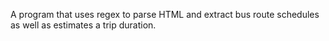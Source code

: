 A program that uses regex to parse HTML and extract bus route schedules as well as estimates a trip duration.
